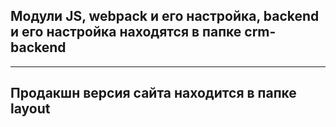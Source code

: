 ## Модули JS, webpack и его настройка, backend и его настройка находятся в папке crm-backend
_____

## Продакшн версия сайта находится в папке layout 